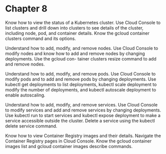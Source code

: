 # Chapter 8

Know how to view the status of a Kubernetes cluster.
Use Cloud Console to list clusters and drill down into clusters to see details of the cluster, including node, pod, and container details. Know the gcloud container clusters command and its options.

Understand how to add, modify, and remove nodes.
Use Cloud Console to modify nodes and know how to add and remove nodes by changing deployments. Use the gcloud con- tainer clusters resize command to add and remove nodes.

Understand how to add, modify, and remove pods.
Use Cloud Console to modify pods and to add and remove pods by changing deployments. Use kubectl get deployments to list deployments, kubectl scale deployment to modify the number of deployments, and kubectl autoscale deployment to enable autoscaling.

Understand how to add, modify, and remove services.
Use Cloud Console to modify services and add and remove services by changing deployments. Use kubectl run to start services and kubectl expose deployment to make a service accessible outside the cluster. Delete a service using the kubectl delete service command.

Know how to view Container Registry images and their details.
Navigate the Container Registry pages in Cloud Console. Know the gcloud container images list and gcloud container images describe commands.
